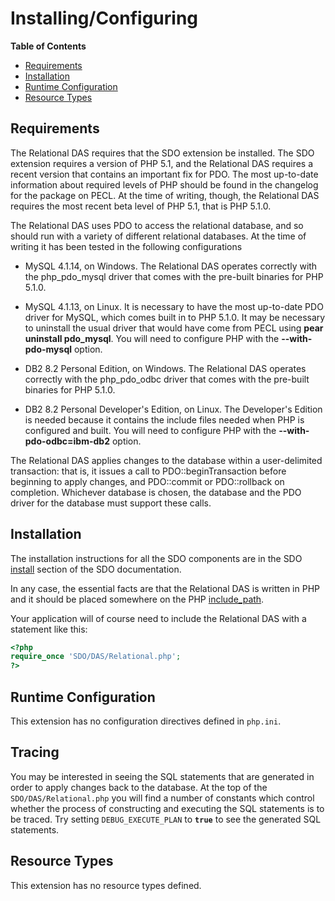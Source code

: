 Installing/Configuring
======================

**Table of Contents**

-   [Requirements](/sdodasrel/setup.html#Requirements)
-   [Installation](/sdodasrel/setup.html#Installation)
-   [Runtime
    Configuration](/sdodasrel/setup.html#Runtime%20Configuration)
-   [Resource Types](/sdodasrel/setup.html#Resource%20Types)

Requirements
------------

The Relational DAS requires that the SDO extension be installed. The SDO
extension requires a version of PHP 5.1, and the Relational DAS requires
a recent version that contains an important fix for PDO. The most
up-to-date information about required levels of PHP should be found in
the changelog for the package on PECL. At the time of writing, though,
the Relational DAS requires the most recent beta level of PHP 5.1, that
is PHP 5.1.0.

The Relational DAS uses PDO to access the relational database, and so
should run with a variety of different relational databases. At the time
of writing it has been tested in the following configurations

-   MySQL 4.1.14, on Windows. The Relational DAS operates correctly with
    the php\_pdo\_mysql driver that comes with the pre-built binaries
    for PHP 5.1.0.

-   MySQL 4.1.13, on Linux. It is necessary to have the most up-to-date
    PDO driver for MySQL, which comes built in to PHP 5.1.0. It may be
    necessary to uninstall the usual driver that would have come from
    PECL using **pear uninstall pdo\_mysql**. You will need to configure
    PHP with the **--with-pdo-mysql** option.

-   DB2 8.2 Personal Edition, on Windows. The Relational DAS operates
    correctly with the php\_pdo\_odbc driver that comes with the
    pre-built binaries for PHP 5.1.0.

-   DB2 8.2 Personal Developer's Edition, on Linux. The Developer's
    Edition is needed because it contains the include files needed when
    PHP is configured and built. You will need to configure PHP with the
    **--with-pdo-odbc=ibm-db2** option.

The Relational DAS applies changes to the database within a
user-delimited transaction: that is, it issues a call to <span
class="function">PDO::beginTransaction</span> before beginning to apply
changes, and <span class="function">PDO::commit</span> or <span
class="function">PDO::rollback</span> on completion. Whichever database
is chosen, the database and the PDO driver for the database must support
these calls.

Installation
------------

The installation instructions for all the SDO components are in the SDO
<a href="/sdo/setup.html#Installation" class="link">install</a> section
of the SDO documentation.

In any case, the essential facts are that the Relational DAS is written
in PHP and it should be placed somewhere on the PHP
<a href="/ini/core.html#ini.include-path" class="link">include_path</a>.

Your application will of course need to include the Relational DAS with
a statement like this:

``` php
<?php
require_once 'SDO/DAS/Relational.php';
?>
```

Runtime Configuration
---------------------

This extension has no configuration directives defined in `php.ini`.

Tracing
-------

You may be interested in seeing the SQL statements that are generated in
order to apply changes back to the database. At the top of the
`SDO/DAS/Relational.php` you will find a number of constants which
control whether the process of constructing and executing the SQL
statements is to be traced. Try setting `DEBUG_EXECUTE_PLAN` to
**`true`** to see the generated SQL statements.

Resource Types
--------------

This extension has no resource types defined.
